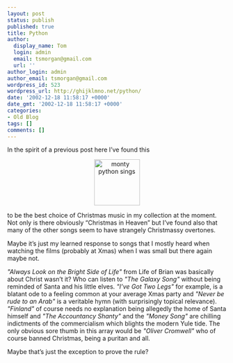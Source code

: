 ```yaml
---
layout: post
status: publish
published: true
title: Python
author:
  display_name: Tom
  login: admin
  email: tsmorgan@gmail.com
  url: ''
author_login: admin
author_email: tsmorgan@gmail.com
wordpress_id: 523
wordpress_url: http://ghijklmno.net/python/
date: '2002-12-18 11:58:17 +0000'
date_gmt: '2002-12-18 11:58:17 +0000'
categories:
- Old Blog
tags: []
comments: []
---
```

<!-- more -->

<p>In the spirit of a previous post here I&#8217;ve found this</p>

<p style="text-align:center"><a href="http://www.math-inf.uni-greifswald.de/~fricke/cds/pa.mp.html"><img src="/images/monty_sings.gif" width="105" height="106" alt="monty python sings" /></a></p>

<p>to be the best choice of Christmas music in my collection at the moment. Not only is there obviously &#8220;Christmas in Heaven&#8221; but I&#8217;ve found also that many of the other songs seem to have strangely Christmassy overtones.</p>

<p>Maybe it&#8217;s just my learned response to songs that I mostly heard when watching the films (probably at Xmas) when I was small but there again maybe not.</p>

<p><i>"Always Look on the Bright Side of Life"</i> from Life of Brian was basically about Christ wasn&#8217;t it? Who can listen to <i>"The Galaxy Song"</i> without being reminded of Santa and his little elves. <i>"I&#8217;ve Got Two Legs"</i> for example, is a blatant ode to a feeling common at your average Xmas party and <i>"Never be rude to an Arab"</i> is a veritable hymn (with surprisingly topical relevance). <i>"Finland"</i> of course needs no explanation being allegedly the home of Santa himself and <i>"The Accountancy Shanty"</i> and the <i>"Money Song"</i> are chilling indictments of the commercialism which blights the modern Yule tide. The only obvious sore thumb in this array would be <i>"Oliver Cromwell"</i> who of course banned Christmas, being a puritan and all.</p>

<p>Maybe that&#8217;s just the exception to prove the rule?</p>

